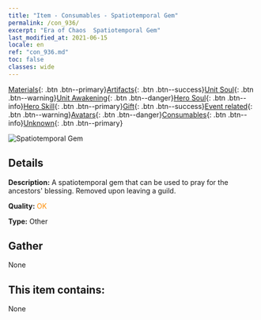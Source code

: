 ```yaml
---
title: "Item - Consumables - Spatiotemporal Gem"
permalink: /con_936/
excerpt: "Era of Chaos  Spatiotemporal Gem"
last_modified_at: 2021-06-15
locale: en
ref: "con_936.md"
toc: false
classes: wide
---
```

 [Materials](/Items/){: .btn .btn--primary}[Artifacts](/Items/Artifacts/){: .btn .btn--success}[Unit Soul](/Items/UnitSoul/){: .btn .btn--warning}[Unit Awakening](/Items/UnitAwakening/){: .btn .btn--danger}[Hero Soul](/Items/HeroSoul/){: .btn .btn--info}[Hero Skill](/Items/HeroSkill/){: .btn .btn--primary}[Gift](/Items/Gift/){: .btn .btn--success}[Event related](/Items/Events/){: .btn .btn--warning}[Avatars](/Items/Avatars/){: .btn .btn--danger}[Consumables](/Items/Consumables/){: .btn .btn--info}[Unknown](/Items/Unknown/){: .btn .btn--primary}

 ![Spatiotemporal Gem](/images/t/i_40024.png)

## Details
 **Description:** A spatiotemporal gem that can be used to pray for the ancestors' blessing. Removed upon leaving a guild.

 **Quality:** <span style="color: #FF8C00">OK</span>

 **Type:** Other

## Gather

  None

## This item contains:

  None

